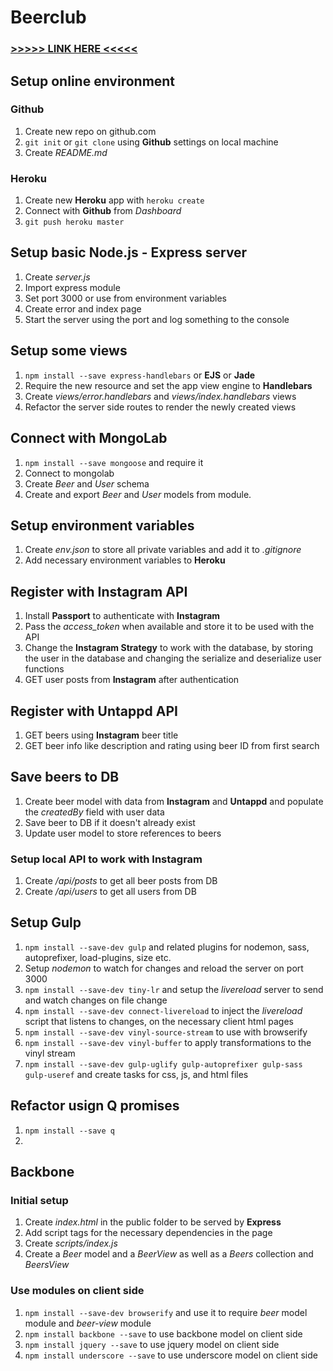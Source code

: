 # Beerclub

### [>>>>> LINK HERE <<<<<](https://quiet-fortress-1367.herokuapp.com/)

## Setup online environment

### Github

1. Create new repo on github.com
2. `git init` or `git clone` using __Github__ settings on local machine
3. Create *README.md*

### Heroku

1. Create new __Heroku__ app with `heroku create`
2. Connect with __Github__ from *Dashboard*
3. `git push heroku master`

## Setup basic Node.js - Express server

1. Create *server.js*
2. Import express module
3. Set port 3000 or use from environment variables
4. Create error and index page
5. Start the server using the port and log something to the console

## Setup some views

1. `npm install --save express-handlebars` or __EJS__ or __Jade__
2. Require the new resource and set the app view engine to __Handlebars__ 
3. Create *views/error.handlebars* and *views/index.handlebars* views
4. Refactor the server side routes to render the newly created views

## Connect with MongoLab

1. `npm install --save mongoose` and require it
2. Connect to mongolab
3. Create *Beer* and *User* schema
4. Create and export *Beer* and *User* models from module.

## Setup environment variables

1. Create *env.json* to store all private variables and add it to *.gitignore*
2. Add necessary environment variables to __Heroku__

## Register with Instagram API

1. Install **Passport** to authenticate with **Instagram**
2. Pass the *access_token* when available and store it to be used with the API
3. Change the **Instagram Strategy** to work with the database, by storing the user in the database and changing the serialize and deserialize user functions
4. GET user posts from **Instagram** after authentication

## Register with Untappd API

1. GET beers using **Instagram** beer title
2. GET beer info like description and rating using beer ID from first search

## Save beers to DB

1. Create beer model with data from **Instagram** and **Untappd** and populate the *createdBy* field with user data
2. Save beer to DB if it doesn't already exist
3. Update user model to store references to beers

### Setup local API to work with Instagram

1. Create */api/posts* to get all beer posts from DB
2. Create */api/users* to get all users from DB

## Setup Gulp

1. `npm install --save-dev gulp` and related plugins for nodemon, sass, autoprefixer, load-plugins, size etc.
2. Setup *nodemon* to watch for changes and reload the server on port 3000
3. `npm install --save-dev tiny-lr` and setup the *livereload* server to send and watch changes on file change
4. `npm install --save-dev connect-livereload` to inject the *livereload* script that listens to changes, on the necessary client html pages
5. `npm install --save-dev vinyl-source-stream` to use with browserify
6. `npm install --save-dev vinyl-buffer` to apply transformations to the vinyl stream
7. `npm install --save-dev gulp-uglify gulp-autoprefixer gulp-sass gulp-useref` and create tasks for css, js, and html files

## Refactor usign Q promises

1. `npm install --save q`
2. 

## Backbone

### Initial setup

1. Create *index.html* in the public folder to be served by **Express**
2. Add script tags for the necessary dependencies in the page
3. Create *scripts/index.js*
4. Create a *Beer* model and a *BeerView* as well as a *Beers* collection and *BeersView*

### Use modules on client side

1. `npm install --save-dev browserify` and use it to require *beer* model module and *beer-view* module
2. `npm install backbone --save` to use backbone model on client side
3. `npm install jquery --save` to use jquery model on client side
4. `npm install underscore --save` to use underscore model on client side





